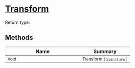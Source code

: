 # [Transform](./Binarization-100663642.md)


Return type:
## Methods

| Name | Summary | 
| --- | --- | 
| <sub>[Void](https://docs.microsoft.com/en-us/dotnet/api/System.Void)</sub><img width=200/>| <sub>[Transform](./Binarization-100663642.md) ( [`Signature`](./../../Signature.md) )</sub>| <br>


